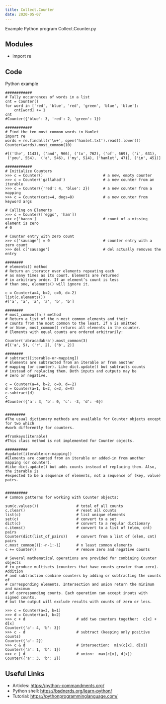 ```yaml
---
title: Collect.Counter
date: 2020-05-07
---
```

Example Python program Collect.Counter.py

## Modules

* import re

## Code

Python example

    ############
    # Tally occurrences of words in a list
    cnt = Counter()
    for word in ['red', 'blue', 'red', 'green', 'blue', 'blue']:
        cnt[word] += 1
    cnt
    #Counter({'blue': 3, 'red': 2, 'green': 1})
    
    ############
    # Find the ten most common words in Hamlet
    import re
    words = re.findall(r'\w+', open('hamlet.txt').read().lower())
    Counter(words).most_common(10)
    
    #[('the', 1143), ('and', 966), ('to', 762), ('of', 669), ('i', 631),
     ('you', 554),  ('a', 546), ('my', 514), ('hamlet', 471), ('in', 451)]
     
    ############
    # Initialize Counters
    >>> c = Counter()                           # a new, empty counter
    >>> c = Counter('gallahad')                 # a new counter from an iterable
    >>> c = Counter({'red': 4, 'blue': 2})      # a new counter from a mapping
    >>> c = Counter(cats=4, dogs=8)             # a new counter from keyword args
    
    # Calling on Elements
    >>> c = Counter(['eggs', 'ham'])
    >>> c['bacon']                              # count of a missing element is zero
    # 0
    
    # Counter entry with zero count
    >>> c['sausage'] = 0                        # counter entry with a zero count
    >>> del c['sausage']                        # del actually removes the entry
    
    ########
    # elements() method
    # Return an iterator over elements repeating each 
    # as many times as its count. Elements are returned 
    # in arbitrary order. If an element’s count is less 
    # than one, elements() will ignore it.
    
    c = Counter(a=4, b=2, c=0, d=-2)
    list(c.elements())
    #['a', 'a', 'a', 'a', 'b', 'b']
    
    ########
    # most_common([n]) method
    # Return a list of the n most common elements and their 
    # counts from the most common to the least. If n is omitted 
    # or None, most_common() returns all elements in the counter. 
    # Elements with equal counts are ordered arbitrarily:
    
    Counter('abracadabra').most_common(3)
    #[('a', 5), ('r', 2), ('b', 2)]
    
    ########
    # subtract([iterable-or-mapping])
    # Elements are subtracted from an iterable or from another 
    # mapping (or counter). Like dict.update() but subtracts counts 
    # instead of replacing them. Both inputs and outputs may be 
    # zero or negative.
    
    c = Counter(a=4, b=2, c=0, d=-2)
    d = Counter(a=1, b=2, c=3, d=4)
    c.subtract(d)
    c
    #Counter({'a': 3, 'b': 0, 'c': -3, 'd': -6})
    
    
    #########
    #The usual dictionary methods are available for Counter objects except for two which 
    #work differently for counters.
    
    #fromkeys(iterable)
    #This class method is not implemented for Counter objects.
    
    ##########
    #update([iterable-or-mapping])
    #Elements are counted from an iterable or added-in from another mapping (or counter).
    #Like dict.update() but adds counts instead of replacing them. Also, the iterable is 
    #expected to be a sequence of elements, not a sequence of (key, value) pairs.
    
    
    ##########
    # Common patterns for working with Counter objects:
    
    sum(c.values())                 # total of all counts
    c.clear()                       # reset all counts
    list(c)                         # list unique elements
    set(c)                          # convert to a set
    dict(c)                         # convert to a regular dictionary
    c.items()                       # convert to a list of (elem, cnt) pairs
    Counter(dict(list_of_pairs))    # convert from a list of (elem, cnt) pairs
    c.most_common()[:-n-1:-1]       # n least common elements
    c += Counter()                  # remove zero and negative counts
    
    # Several mathematical operations are provided for combining Counter objects 
    # to produce multisets (counters that have counts greater than zero). Addition 
    # and subtraction combine counters by adding or subtracting the counts of 
    # corresponding elements. Intersection and union return the minimum and maximum 
    # of corresponding counts. Each operation can accept inputs with signed counts, 
    # but the output will exclude results with counts of zero or less.
    
    >>> c = Counter(a=3, b=1)
    >>> d = Counter(a=1, b=2)
    >>> c + d                       # add two counters together:  c[x] + d[x]
    Counter({'a': 4, 'b': 3})
    >>> c - d                       # subtract (keeping only positive counts)
    Counter({'a': 2})
    >>> c & d                       # intersection:  min(c[x], d[x])
    Counter({'a': 1, 'b': 1})
    >>> c | d                       # union:  max(c[x], d[x])
    Counter({'a': 3, 'b': 2})
    
    
    
    
    
    
    
    
    
    
    
    

## Useful Links

- Articles: https://python-commandments.org/
- Python shell: https://bsdnerds.org/learn-python/
- Tutorial: https://pythonprogramminglanguage.com/
